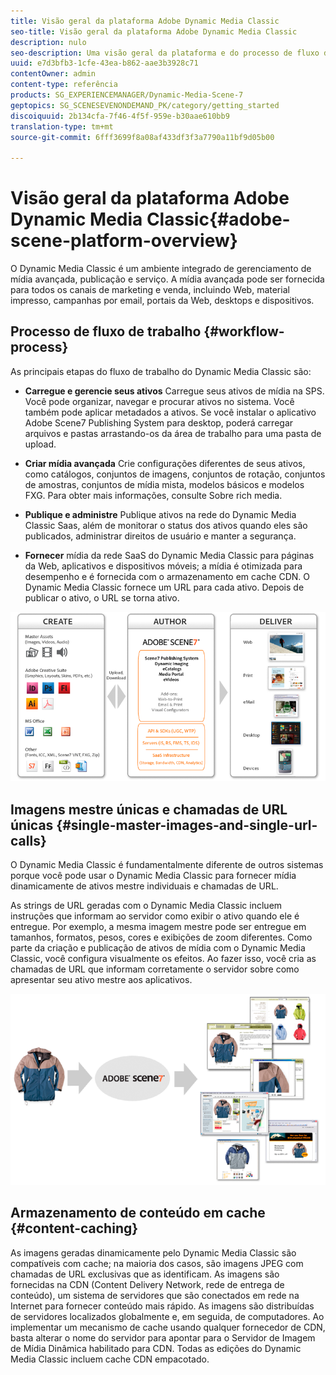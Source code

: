 ```yaml
---
title: Visão geral da plataforma Adobe Dynamic Media Classic
seo-title: Visão geral da plataforma Adobe Dynamic Media Classic
description: nulo
seo-description: Uma visão geral da plataforma e do processo de fluxo de trabalho do Dynamic Media Classic.
uuid: e7d3bfb3-1cfe-43ea-b862-aae3b3928c71
contentOwner: admin
content-type: referência
products: SG_EXPERIENCEMANAGER/Dynamic-Media-Scene-7
geptopics: SG_SCENESEVENONDEMAND_PK/category/getting_started
discoiquuid: 2b134cfa-7f46-4f5f-959e-b30aae610bb9
translation-type: tm+mt
source-git-commit: 6fff3699f8a08af433df3f3a7790a11bf9d05b00

---
```



# Visão geral da plataforma Adobe Dynamic Media Classic{#adobe-scene-platform-overview}

O Dynamic Media Classic é um ambiente integrado de gerenciamento de mídia avançada, publicação e serviço. A mídia avançada pode ser fornecida para todos os canais de marketing e venda, incluindo Web, material impresso, campanhas por email, portais da Web, desktops e dispositivos.

## Processo de fluxo de trabalho {#workflow-process}

As principais etapas do fluxo de trabalho do Dynamic Media Classic são:

* **Carregue e gerencie seus ativos** Carregue seus ativos de mídia na SPS. Você pode organizar, navegar e procurar ativos no sistema. Você também pode aplicar metadados a ativos. Se você instalar o aplicativo Adobe Scene7 Publishing System para desktop, poderá carregar arquivos e pastas arrastando-os da área de trabalho para uma pasta de upload.

* **Criar mídia avançada** Crie configurações diferentes de seus ativos, como catálogos, conjuntos de imagens, conjuntos de rotação, conjuntos de amostras, conjuntos de mídia mista, modelos básicos e modelos FXG. Para obter mais informações, consulte Sobre rich media.

* **Publique e administre** Publique ativos na rede do Dynamic Media Classic Saas, além de monitorar o status dos ativos quando eles são publicados, administrar direitos de usuário e manter a segurança.

* **Fornecer** mídia da rede SaaS do Dynamic Media Classic para páginas da Web, aplicativos e dispositivos móveis; a mídia é otimizada para desempenho e é fornecida com o armazenamento em cache CDN. O Dynamic Media Classic fornece um URL para cada ativo. Depois de publicar o ativo, o URL se torna ativo.

![O processo de fluxo de trabalho do Dynamic Media Classic](/help/assets/gs_workflow.png)

## Imagens mestre únicas e chamadas de URL únicas {#single-master-images-and-single-url-calls}

O Dynamic Media Classic é fundamentalmente diferente de outros sistemas porque você pode usar o Dynamic Media Classic para fornecer mídia dinamicamente de ativos mestre individuais e chamadas de URL.

As strings de URL geradas com o Dynamic Media Classic incluem instruções que informam ao servidor como exibir o ativo quando ele é entregue. Por exemplo, a mesma imagem mestre pode ser entregue em tamanhos, formatos, pesos, cores e exibições de zoom diferentes. Como parte da criação e publicação de ativos de mídia com o Dynamic Media Classic, você configura visualmente os efeitos. Ao fazer isso, você cria as chamadas de URL que informam corretamente o servidor sobre como apresentar seu ativo mestre aos aplicativos.

![O Dynamic Media Classic pode fornecer a mesma imagem mestre para diferentes mídias em diferentes tamanhos e formatos.](/help/assets/gs_dynamic_publishing.png)

## Armazenamento de conteúdo em cache {#content-caching}

As imagens geradas dinamicamente pelo Dynamic Media Classic são compatíveis com cache; na maioria dos casos, são imagens JPEG com chamadas de URL exclusivas que as identificam. As imagens são fornecidas na CDN (Content Delivery Network, rede de entrega de conteúdo), um sistema de servidores que são conectados em rede na Internet para fornecer conteúdo mais rápido. As imagens são distribuídas de servidores localizados globalmente e, em seguida, de computadores. Ao implementar um mecanismo de cache usando qualquer fornecedor de CDN, basta alterar o nome do servidor para apontar para o Servidor de Imagem de Mídia Dinâmica habilitado para CDN. Todas as edições do Dynamic Media Classic incluem cache CDN empacotado.
